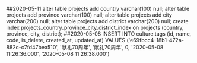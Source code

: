 ##2020-05-11
alter table projects add country varchar(100) null;
alter table projects add province varchar(100) null;
alter table projects add city varchar(200) null;
alter table projects add district varchar(200) null;
create index projects_country_province_city_district_index on projects (country, province, city, district);
##2020-05-08
INSERT INTO culture.tags (id, name, code, is_delete, created_at, updated_at) VALUES ('e69fbcc4-18b1-472a-882c-c7fd47bea510', '献礼70周年', '献礼70周年', 0, '2020-05-08 11:26:36.000', '2020-05-08 11:26:38.000')